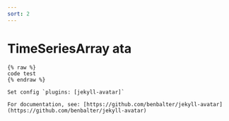 ```yaml
---
sort: 2
---
```


# TimeSeriesArray ata

```
{% raw %}
code test
{% endraw %}
```



```tip
Set config `plugins: [jekyll-avatar]`

For documentation, see: [https://github.com/benbalter/jekyll-avatar](https://github.com/benbalter/jekyll-avatar)
```
